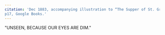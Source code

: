 ```yaml
---
citation: 'Dec 1883, accompanying illustration to “The Supper of St. Gregory” by John Greenleaf Whittier, Harper’s New Monthly Magazine, v68, 
p17, Google Books.'
---
```


"UNSEEN, BECAUSE OUR EYES ARE DIM."



